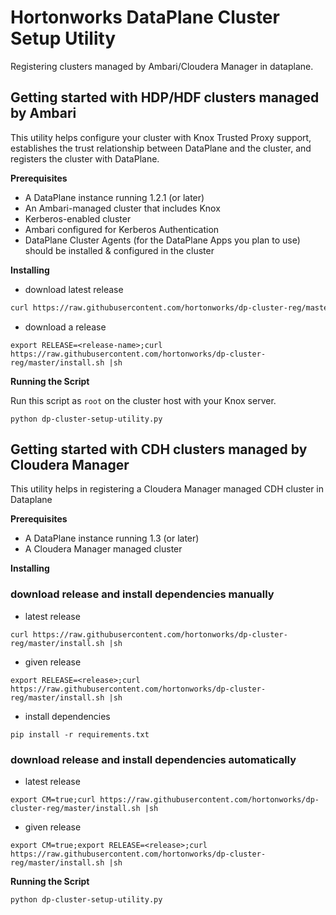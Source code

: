 # Hortonworks DataPlane Cluster Setup Utility
Registering clusters managed by Ambari/Cloudera Manager in dataplane.

## Getting started with HDP/HDF clusters managed by Ambari
This utility helps configure your cluster with Knox Trusted Proxy support, establishes the trust
relationship between DataPlane and the cluster, and registers the cluster with DataPlane.

**Prerequisites**
- A DataPlane instance running 1.2.1 (or later)
- An Ambari-managed cluster that includes Knox
- Kerberos-enabled cluster
- Ambari configured for Kerberos Authentication
- DataPlane Cluster Agents (for the DataPlane Apps you plan to use) should be installed & configured in the cluster

**Installing**
- download latest release

```bash 
curl https://raw.githubusercontent.com/hortonworks/dp-cluster-reg/master/install.sh |sh
```

- download a release

```
export RELEASE=<release-name>;curl https://raw.githubusercontent.com/hortonworks/dp-cluster-reg/master/install.sh |sh
```
   
**Running the Script**

Run this script as ```root``` on the cluster host with your Knox server.

```
python dp-cluster-setup-utility.py
```

## Getting started with CDH clusters managed by Cloudera Manager
This utility helps in registering a Cloudera Manager managed CDH cluster in Dataplane

**Prerequisites**
- A DataPlane instance running 1.3 (or later)
- A Cloudera Manager managed cluster

**Installing**

### download release and install dependencies manually

- latest release 
```
curl https://raw.githubusercontent.com/hortonworks/dp-cluster-reg/master/install.sh |sh
```

- given release
```
export RELEASE=<release>;curl https://raw.githubusercontent.com/hortonworks/dp-cluster-reg/master/install.sh |sh
```
  
- install dependencies
```
pip install -r requirements.txt
``` 
### download release and install dependencies automatically
- latest release
```
export CM=true;curl https://raw.githubusercontent.com/hortonworks/dp-cluster-reg/master/install.sh |sh
```

- given release
```
export CM=true;export RELEASE=<release>;curl https://raw.githubusercontent.com/hortonworks/dp-cluster-reg/master/install.sh |sh
```

 **Running the Script**
```
python dp-cluster-setup-utility.py
```

